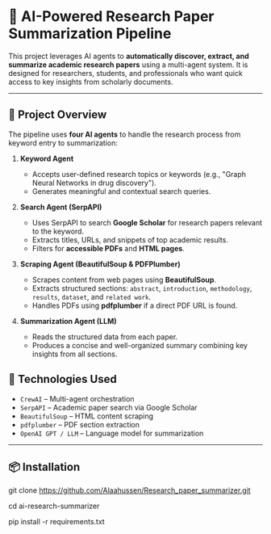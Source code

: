 # 🧠 AI-Powered Research Paper Summarization Pipeline

This project leverages AI agents to **automatically discover, extract, and summarize academic research papers** using a multi-agent system. It is designed for researchers, students, and professionals who want quick access to key insights from scholarly documents.

---

## 🚀 Project Overview

The pipeline uses **four AI agents** to handle the research process from keyword entry to summarization:

1. **Keyword Agent**  
   - Accepts user-defined research topics or keywords (e.g., "Graph Neural Networks in drug discovery").
   - Generates meaningful and contextual search queries.

2. **Search Agent (SerpAPI)**  
   - Uses SerpAPI to search **Google Scholar** for research papers relevant to the keyword.
   - Extracts titles, URLs, and snippets of top academic results.
   - Filters for **accessible PDFs** and **HTML pages**.

3. **Scraping Agent (BeautifulSoup & PDFPlumber)**  
   - Scrapes content from web pages using **BeautifulSoup**.
   - Extracts structured sections: `abstract`, `introduction`, `methodology`, `results`, `dataset`, and `related work`.
   - Handles PDFs using **pdfplumber** if a direct PDF URL is found.

4. **Summarization Agent (LLM)**  
   - Reads the structured data from each paper.
   - Produces a concise and well-organized summary combining key insights from all sections.


## 🧠 Technologies Used

- `CrewAI` – Multi-agent orchestration
- `SerpAPI` – Academic paper search via Google Scholar
- `BeautifulSoup` – HTML content scraping
- `pdfplumber` – PDF section extraction
- `OpenAI GPT / LLM` – Language model for summarization

---

## 📦 Installation

git clone https://github.com/Alaahussen/Research_paper_summarizer.git

cd ai-research-summarizer

pip install -r requirements.txt

